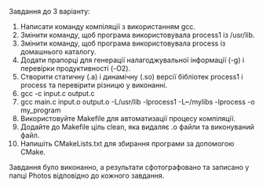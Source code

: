 Завдання до 3 варіанту:
1. Написати команду компіляції з використанням gcc.
2. Змінити команду, щоб програма використовувала process1 із /usr/lib.
3. Змінити команду, щоб програма використовувала process із домашнього каталогу.
4. Додати прапорці для генерації налагоджувальної інформації (-g) і перевірки продуктивності (-O2).
5. Створити статичну (.a) і динамічну (.so) версії бібліотек process1 і process та перевірити різницю у виконанні.
6. gcc -c input.c output.c
7. gcc main.c input.o output.o -L/usr/lib -lprocess1 -L~/mylibs -lprocess -o my_program
8. Використовуйте Makefile для автоматизації процесу компіляції.
9. Додайте до Makefile ціль clean, яка видаляє .o файли та виконуваний файл.
10. Напишіть CMakeLists.txt для збирання програми за допомогою CMake.

Завдання було виконанно, а результати сфотографовано та записано у папці Photos відповідно до кожного завдання.
